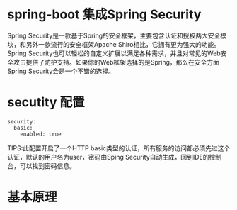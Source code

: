 # spring-boot 集成Spring Security
Spring Security是一款基于Spring的安全框架，主要包含认证和授权两大安全模块，和另外一款流行的安全框架Apache Shiro相比，它拥有更为强大的功能。Spring Security也可以轻松的自定义扩展以满足各种需求，并且对常见的Web安全攻击提供了防护支持。如果你的Web框架选择的是Spring，那么在安全方面Spring Security会是一个不错的选择。

# secutity 配置
```
security:
  basic:
    enabled: true
```

TIPS:此配置开启了一个HTTP basic类型的认证，所有服务的访问都必须先过这个认证，默认的用户名为user，密码由Sping Security自动生成，回到IDE的控制台，可以找到密码信息。

# 基本原理

